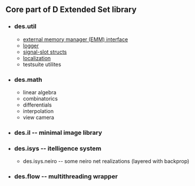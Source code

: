 ## Core part of D Extended Set library

- ### des.util

    - [external memory manager (EMM) interface](doc/des/util/emm.md)
    - [logger](doc/des/util/logger.md)
    - [signal-slot structs](doc/des/util/signal.md)
    - [localization](doc/des/util/localization.md)
    - testsuite utilites

- ### des.math 

    - linear algebra
    - combinatorics
    - differentials
    - interpolation
    - view camera

- ### des.il -- minimal image library

- ### des.isys -- itelligence system

    - des.isys.neiro -- some neiro net realizations (layered with backprop)

- ### des.flow -- multithreading wrapper
